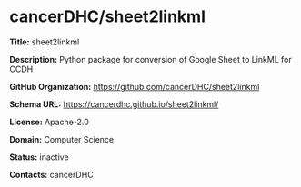 # cancerDHC/sheet2linkml

**Title:** sheet2linkml

**Description:** Python package for conversion of Google Sheet to LinkML for CCDH

**GitHub Organization:** https://github.com/cancerDHC/sheet2linkml

**Schema URL:** https://cancerdhc.github.io/sheet2linkml/

**License:** Apache-2.0

**Domain:** Computer Science

**Status:** inactive



**Contacts:** cancerDHC